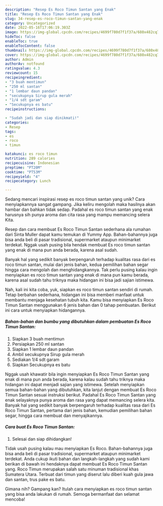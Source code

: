 ```yaml
---
description: "Resep Es Roco Timun Santan yang Enak"
title: "Resep Es Roco Timun Santan yang Enak"
slug: 34-resep-es-roco-timun-santan-yang-enak
category: Uncategorized
date: 2022-05-16T17:06:19.303Z
image: https://img-global.cpcdn.com/recipes/4699f780d7f1f37a/680x482cq70/es-roco-timun-santan-foto-resep-utama.jpg
hideToc: false
enableToc: true
enableTocContent: false
thumbnail: https://img-global.cpcdn.com/recipes/4699f780d7f1f37a/680x482cq70/es-roco-timun-santan-foto-resep-utama.jpg
cover: https://img-global.cpcdn.com/recipes/4699f780d7f1f37a/680x482cq70/es-roco-timun-santan-foto-resep-utama.jpg
author: Admin
authorAv: notfound
ratingvalue: 4.3
reviewcount: 15
recipeingredient:
- "3 buah mentimun"
- "250 ml santan"
- "1 lembar daun pandan"
- "secukupnya Sirup gula merah"
- "1/4 sdt garam"
- "Secukupnya es batu"
recipeinstructions:

- "Sudah jadi dan siap dinikmati!"
categories:
- Resep
tags:
- es
- roco
- timun

katakunci: es roco timun 
nutrition: 289 calories
recipecuisine: Indonesian
preptime: "PT20M"
cooktime: "PT53M"
recipeyield: "4"
recipecategory: Lunch

---
```





Sedang mencari inspirasi resep es roco timun santan yang unik? Cara menyiapkannya sangat gampang. Jika keliru mengolah maka hasilnya akan hambar dan bahkan tidak sedap. Padahal es roco timun santan yang enak harusnya sih punya aroma dan cita rasa yang mampu memancing selera Kita.





Resep dan cara membuat Es Roco Timun Santan sederhana ala rumahan dari Sinta Muller dapat kamu temukan di Yummy App. Bahan-bahannya juga bisa anda beli di pasar tradisional, supermarket ataupun minimarket terdekat. Nggak usah pusing bila hendak membuat Es roco timun santan yang enak di mana pun anda berada, karena asal sudah.

Banyak hal yang sedikit banyak berpengaruh terhadap kualitas rasa dari es roco timun santan, mulai dari jenis bahan, kedua pemilihan bahan segar hingga cara mengolah dan menghidangkannya. Tak perlu pusing kalau ingin menyiapkan es roco timun santan yang enak di mana pun kamu berada, karena asal sudah tahu triknya maka hidangan ini bisa jadi sajian istimewa.






Nah, kali ini kita coba, yuk, siapkan es roco timun santan sendiri di rumah. Tetap berbahan sederhana, hidangan ini bisa memberi manfaat untuk membantu menjaga kesehatan tubuh kita. Kamu bisa menyiapkan Es Roco Timun Santan menggunakan 6 jenis bahan dan 0 tahap pembuatan. Berikut ini cara untuk menyiapkan hidangannya.

<!--inarticleads1-->

##### Bahan-bahan dan bumbu yang dibutuhkan dalam pembuatan Es Roco Timun Santan:

1. Siapkan 3 buah mentimun
1. Persiapkan 250 ml santan
1. Siapkan 1 lembar daun pandan
1. Ambil secukupnya Sirup gula merah
1. Sediakan 1/4 sdt garam
1. Siapkan Secukupnya es batu


Nggak usah khawatir bila ingin menyiapkan Es Roco Timun Santan yang enak di mana pun anda berada, karena kalau sudah tahu triknya maka hidangan ini dapat menjadi sajian yang istimewa. Setelah menyiapkan semua bahan-bahan yang dibutuhkan, kita lanjut dengan membuat Es Roco Timun Santan sesuai instruksi berikut. Padahal Es Roco Timun Santan yang enak selayaknya punya aroma dan rasa yang dapat memancing selera kita. Banyak hal yang sedikit banyak berpengaruh terhadap kualitas rasa dari Es Roco Timun Santan, pertama dari jenis bahan, kemudian pemilihan bahan segar, hingga cara membuat dan menyajikannya. 

<!--inarticleads2-->

##### Cara buat Es Roco Timun Santan:


1. Selesai dan siap dihidangkan!

Tidak usah pusing kalau mau menyiapkan Es Roco. Bahan-bahannya juga bisa anda beli di pasar tradisional, supermarket ataupun minimarket terdekat. Anda cukup ikuti bahan dan langkah-langkah yang sudah kami berikan di bawah ini hendaknya dapat membuat Es Roco Timun Santan yang. Roco Timun merupakan salah satu minuman tradisional khas Sumatera Utara. Terbuat dari timun yang diserut lalu diberi kuah gula jawa dan santan, trus pake es batu. 

Gimana nih? Gampang kan? Itulah cara menyiapkan es roco timun santan yang bisa anda lakukan di rumah. Semoga bermanfaat dan selamat mencoba!
